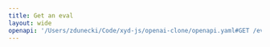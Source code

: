 ```yaml
---
title: Get an eval
layout: wide
openapi: '/Users/zdunecki/Code/xyd-js/openai-clone/openapi.yaml#GET /evals/{eval_id}'
---
```


